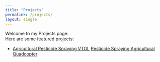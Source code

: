 ```yaml
---
title: "Projects"
permalink: /projects/
layout: single
---
```


Welcome to my Projects page.  
Here are some featured projects:

- [Agricultural Pesticide Spraying VTOL](/agricultural-vtol/)
  [Pesticide Spraying Agricultural Quadcopter](/agricultural-quadcopter/)
